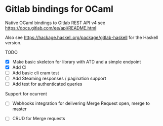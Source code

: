 Gitlab bindings for OCaml
==========

Native OCaml bindings to Gitlab REST API v4 see https://docs.gitlab.com/ee/api/README.html

Also see https://hackage.haskell.org/package/gitlab-haskell for the Haskell version.

TODO

   * [x] Make basic skeleton for library with ATD and a simple endpoint
   * [x] Add CI 
   * [ ] Add basic cli cram test
   * [ ] Add Steaming responses / pagination support
   * [ ] Add test for authenticated queries

Support for ocurrent

   * [ ] Webhooks integration for delivering Merge Request open, merge to master
   * [ ] CRUD for Merge requests 


